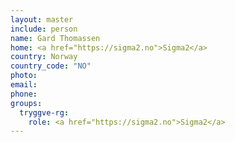 ```yaml
---
layout: master
include: person
name: Gard Thomassen
home: <a href="https://sigma2.no">Sigma2</a>
country: Norway
country_code: "NO"
photo:
email:
phone:
groups:
  tryggve-rg:
    role: <a href="https://sigma2.no">Sigma2</a>
---
```

